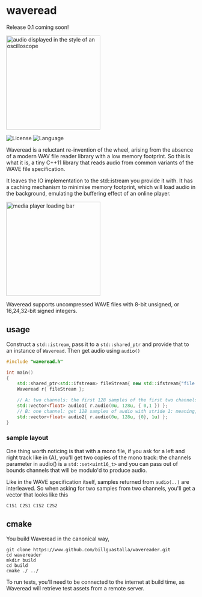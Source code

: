 # waveread

Release 0.1 coming soon!

<img src="https://billguastalla.com/binaries/wavereader/github_resources/wave-highlight.png" width="250" alt="audio displayed in the style of an oscilloscope">

![License](https://img.shields.io/badge/license-MIT-green.svg?style=flat-square) 
![Language](https://img.shields.io/badge/language-C++-blue.svg?style=flat-square) 

Waveread is a reluctant re-invention of the wheel, arising from the absence of a modern WAV file reader library with a low memory footprint.
So this is what it is, a tiny C++11 library that reads audio from common variants of the WAVE file specification.

It leaves the IO implementation to the std::istream you provide it with. It has a caching mechanism to minimise memory footprint, which will load audio in the background, emulating the buffering effect of an online player.

<img src="https://billguastalla.com/binaries/wavereader/github_resources/loadingbar.png" width="250" alt="media player loading bar">

Waveread supports uncompressed WAVE files with 8-bit unsigned, or 16,24,32-bit signed integers.

## usage

Construct a `std::istream`, pass it to a `std::shared_ptr` and provide that to an instance of `Waveread`. Then get audio using `audio()`

```cpp
#include "waveread.h"

int main()
{
	std::shared_ptr<std::ifstream> fileStream{ new std::ifstream{"file.wav"} };
	Waveread r{ fileStream };

	// A: two channels: the first 128 samples of the first two channels of audio.
	std::vector<float> audio1{ r.audio(0u, 128u, { 0,1 }) };
	// B: one channel: get 128 samples of audio with stride 1: meaning, pick every other sample.
	std::vector<float> audio2{ r.audio(0u, 128u, {0}, 1u) };
}
```

### sample layout
One thing worth noticing is that with a mono file, if you ask for a left and right track like in (A), you'll get two copies of the mono track: the channels parameter in audio() is a `std::set<uint16_t>` and you can pass out of bounds channels that will be modulo'd to produce audio.

Like in the WAVE specification itself, samples returned from `audio(..)` are interleaved. So when asking for two samples from two channels, you'll get a vector that looks like this
```
C1S1 C2S1 C1S2 C2S2
```

## cmake

You build Waveread in the canonical way,
```
git clone https://www.github.com/billguastalla/wavereader.git
cd wavereader
mkdir build
cd build
cmake ./ ../
```
To run tests, you'll need to be connected to the internet at build time, as Waveread will retrieve test assets from a remote server.

<!-- Waveread is MIT licensed, so you are free to just take a copy of <a href="https://raw.githubusercontent.com/billguastalla/wavereader/master/src/waveread.h">waveread.h</a> -->
<!-- and copy it into your project, as long as you provide a copy of the <a href="https://raw.githubusercontent.com/billguastalla/wavereader/master/LICENSE.MD">license</a>. -->

